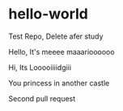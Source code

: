 # hello-world
Test Repo, Delete afer study

Hello, It's meeee maaarioooooo

Hi, Its Looooiiiidgiii


You princess in another castle


Second pull request
